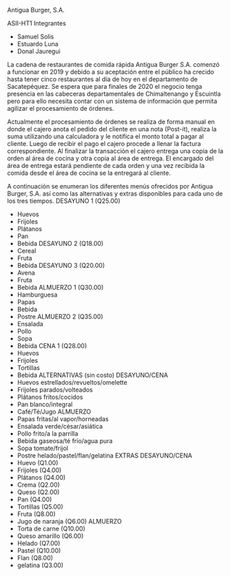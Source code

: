 Antigua Burger, S.A.

ASII-HT1
Integrantes
- Samuel Solis
- Estuardo Luna
- Donal Jauregui

La cadena de restaurantes de comida rápida Antigua Burger S.A. comenzó a funcionar en 2019 y debido a su
aceptación entre el público ha crecido hasta tener cinco restaurantes al día de hoy en el departamento de
Sacatepéquez. Se espera que para finales de 2020 el negocio tenga presencia en las cabeceras
departamentales de Chimaltenango y Escuintla pero para ello necesita contar con un sistema de información
que permita agilizar el procesamiento de órdenes.

Actualmente el procesamiento de órdenes se realiza de forma manual en donde el cajero anota el pedido del
cliente en una nota (Post-it), realiza la suma utilizando una calculadora y le notifica el monto total a pagar al
cliente. Luego de recibir el pago el cajero procede a llenar la factura correspondiente. Al finalizar la
transacción el cajero entrega una copia de la orden al área de cocina y otra copia al área de entrega. El
encargado del área de entrega estará pendiente de cada orden y una vez recibida la comida desde el área de
cocina se la entregará al cliente.

A continuación se enumeran los diferentes menús ofrecidos por Antigua Burger, S.A. así como las alternativas
y extras disponibles para cada uno de los tres tiempos.
DESAYUNO 1 (Q25.00)
- Huevos
- Frijoles
- Plátanos
- Pan
- Bebida
DESAYUNO 2 (Q18.00)
- Cereal
- Fruta
- Bebida
DESAYUNO 3 (Q20.00)
- Avena
- Fruta
- Bebida
ALMUERZO 1 (Q30.00)
- Hamburguesa
- Papas
- Bebida
- Postre
ALMUERZO 2 (Q35.00)
- Ensalada
- Pollo
- Sopa
- Bebida
CENA 1 (Q28.00)
- Huevos
- Frijoles
- Tortillas
- Bebida
ALTERNATIVAS (sin costo)
DESAYUNO/CENA
- Huevos estrellados/revueltos/omelette
- Frijoles parados/volteados
- Plátanos fritos/cocidos
- Pan blanco/integral
- Café/Té/Jugo
ALMUERZO
- Papas fritas/al vapor/horneadas
- Ensalada verde/césar/asiática
- Pollo frito/a la parrilla
- Bebida gaseosa/té frío/agua pura
- Sopa tomate/frijol
- Postre helado/pastel/flan/gelatina
EXTRAS
DESAYUNO/CENA
- Huevo (Q1.00)
- Frijoles (Q4.00)
- Plátanos (Q4.00)
- Crema (Q2.00)
- Queso (Q2.00)
- Pan (Q4.00)
- Tortillas (Q5.00)
- Fruta (Q8.00)
- Jugo de naranja (Q6.00)
ALMUERZO
- Torta de carne (Q10.00)
- Queso amarillo (Q6.00)
- Helado (Q7.00)
- Pastel (Q10.00)
- Flan (Q8.00)
- gelatina (Q3.00)
